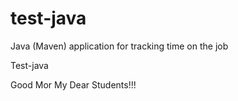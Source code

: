 # test-java
Java (Maven) application for tracking time on the job

Test-java

Good Mor My Dear Students!!!
